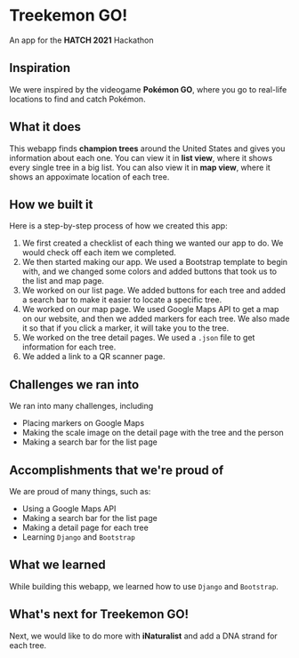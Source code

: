 # Treekemon GO!

An app for the **HATCH 2021** Hackathon

## Inspiration

We were inspired by the videogame **Pokémon GO**, where you go to real-life locations to find and catch Pokémon.

## What it does

This webapp finds **champion trees** around the United States and gives you information about each one. You can view it in **list view**, where it shows every single tree in a big list. You can also view it in **map view**, where it shows an appoximate location of each tree.

## How we built it

Here is a step-by-step process of how we created this app:
1. We first created a checklist of each thing we wanted our app to do. We would check off each item we completed.
2. We then started making our app. We used a Bootstrap template to begin with, and we changed some colors and added buttons that took us to the list and map page.
3. We worked on our list page. We added buttons for each tree and added a search bar to make it easier to locate a specific tree.
4. We worked on our map page. We used Google Maps API to get a map on our website, and then we added markers for each tree. We also made it so that if you click a marker, it will take you to the tree.
5. We worked on the tree detail pages. We used a `.json` file to get information for each tree.
6. We added a link to a QR scanner page.

## Challenges we ran into

We ran into many challenges, including
 - Placing markers on Google Maps
 - Making the scale image on the detail page with the tree and the person
 - Making a search bar for the list page

## Accomplishments that we're proud of

We are proud of many things, such as:
 - Using a Google Maps API
 - Making a search bar for the list page
 - Making a detail page for each tree
 - Learning `Django` and `Bootstrap`

## What we learned

While building this webapp, we learned how to use `Django` and `Bootstrap`.

## What's next for Treekemon GO!

Next, we would like to do more with **iNaturalist** and add a DNA strand for each tree.

